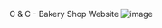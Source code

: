 C & C - Bakery Shop Website
![image](https://github.com/swayamshreenanda20/C-C/assets/118578089/0d6ca7a8-883d-40b4-86d9-a4c0f7b04737)

